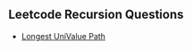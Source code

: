 ## Leetcode Recursion Questions

* [Longest UniValue Path](lc_687_longest_univalue_path/longest_univalue_path.py)
    